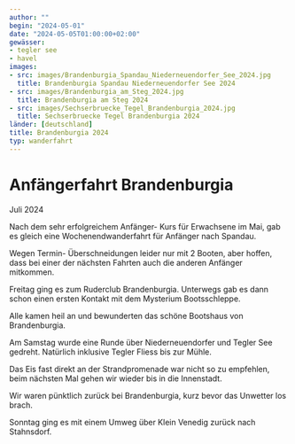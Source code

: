 ```yaml
---
author: ""
begin: "2024-05-01"
date: "2024-05-05T01:00:00+02:00"
gewässer:
- tegler see
- havel
images:
- src: images/Brandenburgia_Spandau_Niederneuendorfer_See_2024.jpg
  title: Brandenburgia Spandau Niederneuendorfer See 2024
- src: images/Brandenburgia_am_Steg_2024.jpg
  title: Brandenburgia am Steg 2024
- src: images/Sechserbruecke_Tegel_Brandenburgia_2024.jpg
  title: Sechserbruecke Tegel Brandenburgia 2024
länder: [deutschland]
title: Brandenburgia 2024
typ: wanderfahrt
---
```


# Anfängerfahrt Brandenburgia


Juli 2024

Nach dem sehr erfolgreichem Anfänger- Kurs für Erwachsene im Mai, gab es gleich eine Wochenendwanderfahrt für Anfänger nach Spandau.

Wegen Termin- Überschneidungen leider nur mit 2 Booten, aber hoffen, dass bei einer der nächsten Fahrten auch die anderen Anfänger mitkommen.

Freitag ging es zum Ruderclub Brandenburgia. Unterwegs gab es dann schon einen ersten Kontakt mit dem Mysterium Bootsschleppe.

Alle kamen heil an und bewunderten das schöne Bootshaus von Brandenburgia.

Am Samstag wurde eine Runde über Niederneuendorfer und Tegler See gedreht. Natürlich inklusive Tegler Fliess bis zur Mühle.

Das Eis fast direkt an der Strandpromenade war nicht so zu empfehlen, beim nächsten Mal gehen wir wieder bis in die Innenstadt.

Wir waren pünktlich zurück bei Brandenburgia, kurz bevor das Unwetter los brach.

Sonntag ging es mit einem Umweg über Klein Venedig zurück nach Stahnsdorf.
